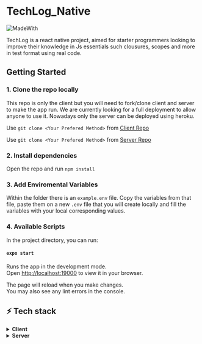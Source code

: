 # TechLog_Native
![MadeWith](https://img.shields.io/badge/Made%20for-VSCode-1f425f.svg)

TechLog is a react native project, aimed for starter programmers looking to improve their knowledge in Js essentials such clousures, scopes and more in test format using real code.

## Getting Started

### 1. Clone the repo locally
This repo is only the client but you will need to fork/clone client and server to make the app run.
We are currently looking for a full deployment to allow anyone to use it.
Nowadays only the server can be deployed using heroku.

Use `git clone <Your Prefered Method>` from [Client Repo](https://github.com/NeoCephei/TechLog_Native)

Use `git clone <Your Prefered Method>` from [Server Repo](https://github.com/NeoCephei/TechLog_Server)

### 2. Install dependencies
Open the repo and run `npm install`

### 3. Add Enviromental Variables
Within the folder there is an `example.env` file. Copy the variables from that file, paste them on a new `.env` file that you will create locally and fill the variables with your local corresponding values.

### 4. Available Scripts

In the project directory, you can run:

#### `expo start`

Runs the app in the development mode.\
Open [http://localhost:19000](http://localhost:19000) to view it in your browser.

The page will reload when you make changes.\
You may also see any lint errors in the console.

## ⚡ Tech stack
<details>
 <summary><b>Client</b></summary> 
 
  ![Native](https://img.shields.io/badge/React_Native-20232A?style=for-the-badge&logo=react&logoColor=61DAFB)
  ![Router](https://img.shields.io/badge/React_Router-CA4245?style=for-the-badge&logo=react-router&logoColor=white)
  ![Redux](https://img.shields.io/badge/Redux-593D88?style=for-the-badge&logo=redux&logoColor=white)
 
 </details>
 
<details>
 <summary><b>Server</b></summary>
 
 ![Heroku](https://img.shields.io/badge/Heroku-430098?style=for-the-badge&logo=heroku&logoColor=white)
 ![NodeJs](https://img.shields.io/badge/Node.js-43853D?style=for-the-badge&logo=node.js&logoColor=white)
 ![Express](https://img.shields.io/badge/Express.js-404D59?style=for-the-badge)
 ![MongoDB](https://img.shields.io/badge/MongoDB-4EA94B?style=for-the-badge&logo=mongodb&logoColor=white)
</details>

